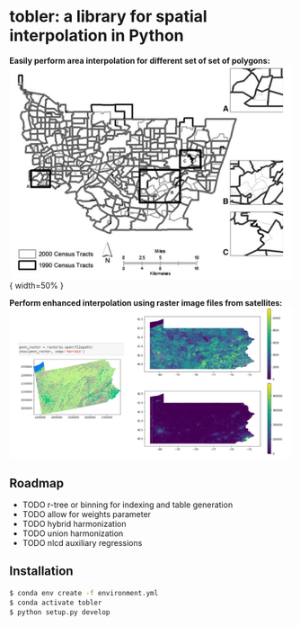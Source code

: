# tobler: a library for spatial interpolation in Python

**Easily perform area interpolation for different set of set of polygons:**
![](figs/toy_census_tracts_example.png){ width=50% }

**Perform enhanced interpolation using raster image files from satellites:**
![](figs/raster_lattice_example.png)

## Roadmap

* TODO r-tree or binning for indexing and table generation
* TODO allow for weights parameter
* TODO hybrid harmonization
* TODO union harmonization
* TODO nlcd auxiliary regressions


## Installation

```bash
$ conda env create -f environment.yml
$ conda activate tobler 
$ python setup.py develop
```
